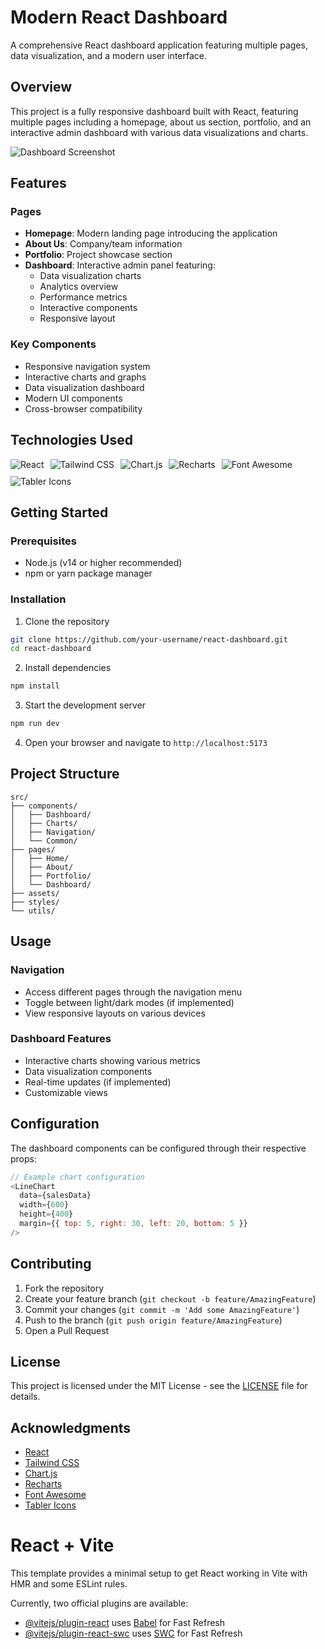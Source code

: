 
# Modern React Dashboard

A comprehensive React dashboard application featuring multiple pages, data visualization, and a modern user interface.

## Overview

This project is a fully responsive dashboard built with React, featuring multiple pages including a homepage, about us section, portfolio, and an interactive admin dashboard with various data visualizations and charts.

![Dashboard Screenshot](https://path-to-your-screenshot.png)

## Features

### Pages
- **Homepage**: Modern landing page introducing the application
- **About Us**: Company/team information
- **Portfolio**: Project showcase section
- **Dashboard**: Interactive admin panel featuring:
  - Data visualization charts
  - Analytics overview
  - Performance metrics
  - Interactive components
  - Responsive layout

### Key Components
- Responsive navigation system
- Interactive charts and graphs
- Data visualization dashboard
- Modern UI components
- Cross-browser compatibility

## Technologies Used

<div style="display: flex; gap: 10px; flex-wrap: wrap;">
  <img src="https://img.shields.io/badge/React-20232A?style=for-the-badge&logo=react&logoColor=61DAFB" alt="React" />
  <img src="https://img.shields.io/badge/Tailwind_CSS-38B2AC?style=for-the-badge&logo=tailwind-css&logoColor=white" alt="Tailwind CSS" />
  <img src="https://img.shields.io/badge/Chart.js-FF6384?style=for-the-badge&logo=chart.js&logoColor=white" alt="Chart.js" />
  <img src="https://img.shields.io/badge/Recharts-22B5BF?style=for-the-badge&logo=react&logoColor=white" alt="Recharts" />
  <img src="https://img.shields.io/badge/Font_Awesome-339AF0?style=for-the-badge&logo=fontawesome&logoColor=white" alt="Font Awesome" />
  <img src="https://img.shields.io/badge/Tabler_Icons-638?style=for-the-badge" alt="Tabler Icons" />
</div>

## Getting Started

### Prerequisites

- Node.js (v14 or higher recommended)
- npm or yarn package manager

### Installation

1. Clone the repository
```bash
git clone https://github.com/your-username/react-dashboard.git
cd react-dashboard
```

2. Install dependencies
```bash
npm install
```

3. Start the development server
```bash
npm run dev
```

4. Open your browser and navigate to `http://localhost:5173`

## Project Structure

```
src/
├── components/
│   ├── Dashboard/
│   ├── Charts/
│   ├── Navigation/
│   └── Common/
├── pages/
│   ├── Home/
│   ├── About/
│   ├── Portfolio/
│   └── Dashboard/
├── assets/
├── styles/
└── utils/
```

## Usage

### Navigation
- Access different pages through the navigation menu
- Toggle between light/dark modes (if implemented)
- View responsive layouts on various devices

### Dashboard Features
- Interactive charts showing various metrics
- Data visualization components
- Real-time updates (if implemented)
- Customizable views

## Configuration

The dashboard components can be configured through their respective props:

```javascript
// Example chart configuration
<LineChart
  data={salesData}
  width={600}
  height={400}
  margin={{ top: 5, right: 30, left: 20, bottom: 5 }}
/>
```

## Contributing

1. Fork the repository
2. Create your feature branch (`git checkout -b feature/AmazingFeature`)
3. Commit your changes (`git commit -m 'Add some AmazingFeature'`)
4. Push to the branch (`git push origin feature/AmazingFeature`)
5. Open a Pull Request

## License

This project is licensed under the MIT License - see the [LICENSE](LICENSE) file for details.

## Acknowledgments

- [React](https://reactjs.org/)
- [Tailwind CSS](https://tailwindcss.com/)
- [Chart.js](https://www.chartjs.org/)
- [Recharts](https://recharts.org/)
- [Font Awesome](https://fontawesome.com/)
- [Tabler Icons](https://tabler-icons.io/)

# React + Vite

This template provides a minimal setup to get React working in Vite with HMR and some ESLint rules.

Currently, two official plugins are available:

- [@vitejs/plugin-react](https://github.com/vitejs/vite-plugin-react/blob/main/packages/plugin-react/README.md) uses [Babel](https://babeljs.io/) for Fast Refresh
- [@vitejs/plugin-react-swc](https://github.com/vitejs/vite-plugin-react-swc) uses [SWC](https://swc.rs/) for Fast Refresh
